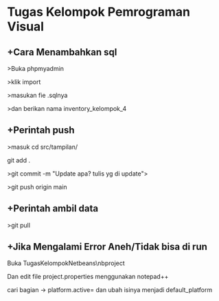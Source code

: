 <h1/>Tugas Kelompok Pemrograman Visual</h1>
<p/></p>
<h2/>+Cara Menambahkan sql</h2>
<p/>>Buka phpmyadmin</p>
<p/>>klik import</p>
<p/>>masukan fie .sqlnya</p>
<p/>>dan berikan nama inventory_kelompok_4</p>
<p/></p>
<h2/>+Perintah push</h2>
<p/>>masuk cd src/tampilan/
<p/>git add . </p>
<p/>>git commit -m "Update apa? tulis yg di update"></p>
<p/>>git push origin main</p>
<p/></p>
<h2/>+Perintah ambil data</h2>
<p/>>git pull</p>
<p/></p>
<h2/>+Jika Mengalami Error Aneh/Tidak bisa di run</h2>
<p/>Buka TugasKelompokNetbeans\nbproject</p>
<p/>Dan edit file project.properties menggunakan notepad++</p>
<p/>cari bagian -> platform.active= dan ubah isinya menjadi default_platform</p>
